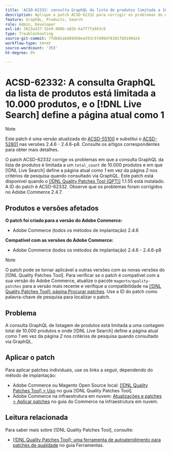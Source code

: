 ```yaml
---
title: 'ACSD-62332: consulta GraphQL da lista de produtos limitada a 10.000 produtos e  [!DNL Live Search] define a página atual como 1'
description: Aplique o patch ACSD-62332 para corrigir os problemas do Adobe Commerce em que a consulta do GraphQL da lista de produtos é limitada a uma contagem total de 10.000 produtos e em que [!DNL Live Search] define a página atual como *1* em vez da página *2* nos critérios de pesquisa quando consultado por meio do GraphQL.
feature: GraphQL, Products, Search
role: Admin, Developer
exl-id: 3623a337-32e9-468b-a82b-6a7f7fa943c9
type: Troubleshooting
source-git-commit: 7fdb02a6d89d50ea593c5fd99d78101f89198424
workflow-type: tm+mt
source-wordcount: '353'
ht-degree: 0%

---
```


# ACSD-62332: A consulta GraphQL da lista de produtos está limitada a 10.000 produtos, e o [!DNL Live Search] define a página atual como 1

>[!NOTE]
>
>Este patch é uma versão atualizada do [ACSD-55100](/help/tools/quality-patches-tool/patches-available-in-qpt/v1-1-46/acsd-55100-graphql-does-not-return-products-beyond-10k-in-the-search-results.md) e substitui o [ACSD-52801](/help/tools/quality-patches-tool/patches-available-in-qpt/v1-1-40/acsd-52801-graphql-product-filter-query-not-showing-partial-match-results.md) nas versões 2.4.6 - 2.4.6-p8. Consulte os artigos correspondentes para obter mais detalhes.

O patch ACSD-62332 corrige os problemas em que a consulta GraphQL da lista de produtos é limitada a um `total_count` de 10.000 produtos e em que [!DNL Live Search] define a página atual como *1* em vez da página *2* nos critérios de pesquisa quando consultado via GraphQL. Este patch está disponível quando o [[!DNL Quality Patches Tool (QPT)]](/help/tools/quality-patches-tool/quality-patches-tool-to-self-serve-quality-patches.md) 1.1.55 está instalado. A ID do patch é ACSD-62332. Observe que os problemas foram corrigidos no Adobe Commerce 2.4.7.

## Produtos e versões afetados

**O patch foi criado para a versão do Adobe Commerce:**

* Adobe Commerce (todos os métodos de implantação) 2.4.6

**Compatível com as versões do Adobe Commerce:**

* Adobe Commerce (todos os métodos de implantação) 2.4.6 - 2.4.6-p8

>[!NOTE]
>
>O patch pode se tornar aplicável a outras versões com as novas versões do [!DNL Quality Patches Tool]. Para verificar se o patch é compatível com a sua versão do Adobe Commerce, atualize o pacote `magento/quality-patches` para a versão mais recente e verifique a compatibilidade na [[!DNL Quality Patches Tool]: página Procurar patches](https://experienceleague.adobe.com/tools/commerce-quality-patches/index.html). Use a ID do patch como palavra-chave de pesquisa para localizar o patch.

## Problema

A consulta GraphQL de listagem de produtos está limitada a uma contagem total de 10.000 produtos e onde [!DNL Live Search] define a página atual como *1* em vez da página *2* nos critérios de pesquisa quando consultado via GraphQL.

## Aplicar o patch

Para aplicar patches individuais, use os links a seguir, dependendo do método de implantação:

* Adobe Commerce ou Magento Open Source local: [[!DNL Quality Patches Tool] > Uso](/help/tools/quality-patches-tool/usage.md) no guia [!DNL Quality Patches Tool].
* Adobe Commerce na infraestrutura em nuvem: [Atualizações e patches > Aplicar patches](https://experienceleague.adobe.com/docs/commerce-cloud-service/user-guide/develop/upgrade/apply-patches.html) no guia do Commerce na infraestrutura em nuvem.


## Leitura relacionada

Para saber mais sobre [!DNL Quality Patches Tool], consulte:

* [[!DNL Quality Patches Tool]: uma ferramenta de autoatendimento para patches de qualidade](/help/tools/quality-patches-tool/quality-patches-tool-to-self-serve-quality-patches.md) no guia Ferramentas.
